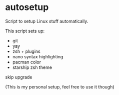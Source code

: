 # autosetup
Script to setup Linux stuff automatically.

This script sets up:
- git
- yay
- zsh + plugins
- nano syntax highlighting
- pacman color
- starship zsh theme

skip upgrade

(This is my personal setup, feel free to use it though)
